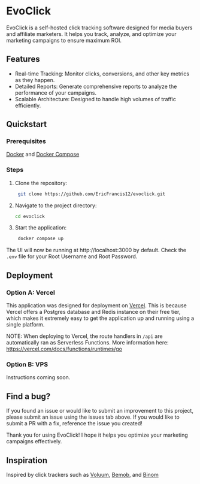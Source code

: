 # EvoClick

EvoClick is a self-hosted click tracking software designed for media buyers and affiliate marketers. It helps you track, analyze, and optimize your marketing campaigns to ensure maximum ROI.


## Features
- Real-time Tracking: Monitor clicks, conversions, and other key metrics as they happen.
- Detailed Reports: Generate comprehensive reports to analyze the performance of your campaigns.
- Scalable Architecture: Designed to handle high volumes of traffic efficiently.


## Quickstart

### Prerequisites
[Docker](https://docs.docker.com/engine/install) and [Docker Compose](https://docs.docker.com/compose/install)

### Steps
1. Clone the repository:
   
   ```bash
    git clone https://github.com/EricFrancis12/evoclick.git
   ```

2. Navigate to the project directory:
   
    ```bash
    cd evoclick
    ```

3. Start the application:
 
   ```bash
    docker compose up
    ```

The UI will now be running at http://localhost:3000 by default. Check the `.env` file for your Root Username and Root Password.


## Deployment

### Option A: Vercel
This application was designed for deployment on [Vercel](https://vercel.com). This is because Vercel offers a Postgres database and Redis instance on their free tier, which makes it extremely easy to get the application up and running using a single platform.

NOTE: When deploying to Vercel, the route handlers in `/api` are automatically ran as Serverless Functions. More information here: https://vercel.com/docs/functions/runtimes/go

### Option B: VPS
Instructions coming soon.


## Find a bug?
If you found an issue or would like to submit an improvement to this project, please submit an issue using the issues tab above. If you would like to submit a PR with a fix, reference the issue you created!


Thank you for using EvoClick! I hope it helps you optimize your marketing campaigns effectively.


## Inspiration
Inspired by click trackers such as [Voluum](https://voluum.com), [Bemob](https://bemob.com), and [Binom](https://binom.org)
